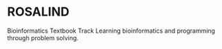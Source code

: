 # ROSALIND
Bioinformatics Textbook Track
Learning bioinformatics and programming through problem solving.
